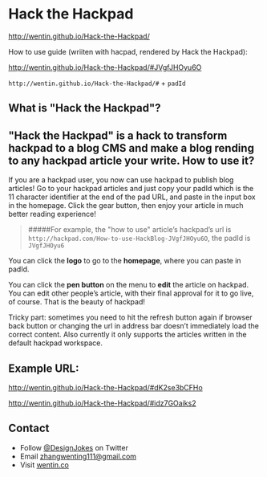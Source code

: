 Hack the Hackpad
================
http://wentin.github.io/Hack-the-Hackpad/

How to use guide (wriiten with hacpad, rendered by Hack the Hackpad):

http://wentin.github.io/Hack-the-Hackpad/#JVgfJHOyu6O

``http://wentin.github.io/Hack-the-Hackpad/#`` + ``padId``

What is "Hack the Hackpad"?
-------------------
"Hack the Hackpad" is a hack to transform hackpad to a blog CMS and make a blog rending to any hackpad article your write. 
How to use it?
-------------------
If you are a hackpad user, you now can use hackpad to publish blog articles! Go to your hackpad articles and just copy your padId which is the 11 character identifier at the end of the pad URL, and paste in the input box in the homepage. Click the gear button, then enjoy your article in much better reading experience!

> #####For example, the "how to use" article’s hackpad’s url is  `http://hackpad.com/How-to-use-HackBlog-JVgfJHOyu6O`, the padId is `JVgfJHOyu6`

You can click the **logo** to go to the **homepage**, where you can paste in padId.

You can click the **pen button** on the menu to **edit** the article on hackpad. You can edit other people’s article, with their final approval for it to go live, of course. That is the beauty of hackpad!

Tricky part: sometimes you need to hit the refresh button again if browser back button or changing the url in address bar doesn’t immediately load the correct content. Also currently it only supports the articles written in the default hackpad workspace.

Example URL:
-------------------
http://wentin.github.io/Hack-the-Hackpad/#dK2se3bCFHo

http://wentin.github.io/Hack-the-Hackpad/#idz7GOaiks2


Contact
-------------------
* Follow [@DesignJokes](http://twitter.com/DesignJokes) on Twitter
* Email <zhangwenting111@gmail.com>
* Visit [wentin.co](http://wentin.co)

